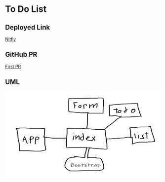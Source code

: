 # To Do List
## Deployed Link
[Nitfly](https://suspicious-lovelace-8b4d47.netlify.app/)

## GitHub PR


[First PR](https://github.com/IshaqAlathamneh/todo/pull/1)


## UML 

![uml](./31.png)